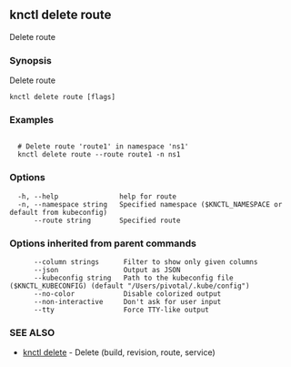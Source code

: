 ## knctl delete route

Delete route

### Synopsis

Delete route

```
knctl delete route [flags]
```

### Examples

```

  # Delete route 'route1' in namespace 'ns1'
  knctl delete route --route route1 -n ns1
```

### Options

```
  -h, --help               help for route
  -n, --namespace string   Specified namespace ($KNCTL_NAMESPACE or default from kubeconfig)
      --route string       Specified route
```

### Options inherited from parent commands

```
      --column strings      Filter to show only given columns
      --json                Output as JSON
      --kubeconfig string   Path to the kubeconfig file ($KNCTL_KUBECONFIG) (default "/Users/pivotal/.kube/config")
      --no-color            Disable colorized output
      --non-interactive     Don't ask for user input
      --tty                 Force TTY-like output
```

### SEE ALSO

* [knctl delete](knctl_delete.md)	 - Delete (build, revision, route, service)


